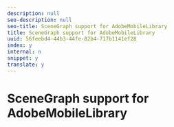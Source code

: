 ```yaml
---
description: null
seo-description: null
seo-title: SceneGraph support for AdobeMobileLibrary
title: SceneGraph support for AdobeMobileLibrary
uuid: 56feebd4-44b3-44fe-82b4-717b1141ef28
index: y
internal: n
snippet: y
translate: y
---
```


# SceneGraph support for AdobeMobileLibrary


